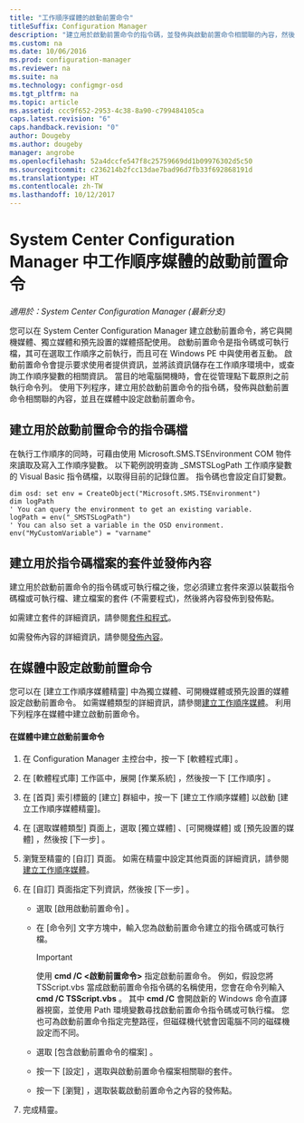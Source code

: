 ```yaml
---
title: "工作順序媒體的啟動前置命令"
titleSuffix: Configuration Manager
description: "建立用於啟動前置命令的指令碼，並發佈與啟動前置命令相關聯的內容，然後在媒體中設定啟動前置命令。"
ms.custom: na
ms.date: 10/06/2016
ms.prod: configuration-manager
ms.reviewer: na
ms.suite: na
ms.technology: configmgr-osd
ms.tgt_pltfrm: na
ms.topic: article
ms.assetid: ccc9f652-2953-4c38-8a90-c799484105ca
caps.latest.revision: "6"
caps.handback.revision: "0"
author: Dougeby
ms.author: dougeby
manager: angrobe
ms.openlocfilehash: 52a4dccfe547f8c25759669dd1b09976302d5c50
ms.sourcegitcommit: c236214b2fcc13dae7bad96d7fb33f692868191d
ms.translationtype: HT
ms.contentlocale: zh-TW
ms.lasthandoff: 10/12/2017
---
```

# <a name="prestart-commands-for-task-sequence-media-in-system-center-configuration-manager"></a>System Center Configuration Manager 中工作順序媒體的啟動前置命令

*適用於：System Center Configuration Manager (最新分支)*

您可以在 System Center Configuration Manager 建立啟動前置命令，將它與開機媒體、獨立媒體和預先設置的媒體搭配使用。 啟動前置命令是指令碼或可執行檔，其可在選取工作順序之前執行，而且可在 Windows PE 中與使用者互動。 啟動前置命令會提示要求使用者提供資訊，並將該資訊儲存在工作順序環境中，或查詢工作順序變數的相關資訊。 當目的地電腦開機時，會在從管理點下載原則之前執行命令列。 使用下列程序，建立用於啟動前置命令的指令碼，發佈與啟動前置命令相關聯的內容，並且在媒體中設定啟動前置命令。  

## <a name="create-a-script-file-to-use-for-the-prestart-command"></a>建立用於啟動前置命令的指令碼檔  
 在執行工作順序的同時，可藉由使用 Microsoft.SMS.TSEnvironment COM 物件來讀取及寫入工作順序變數。 以下範例說明查詢 _SMSTSLogPath 工作順序變數的 Visual Basic 指令碼檔，以取得目前的記錄位置。 指令碼也會設定自訂變數。  

```  
dim osd: set env = CreateObject("Microsoft.SMS.TSEnvironment")  
dim logPath  
' You can query the environment to get an existing variable.  
logPath = env("_SMSTSLogPath")  
' You can also set a variable in the OSD environment.  
env("MyCustomVariable") = "varname"  
```  

## <a name="create-a-package-for-the-script-file-and-distribute-the-content"></a>建立用於指令碼檔案的套件並發佈內容  
 建立用於啟動前置命令的指令碼或可執行檔之後，您必須建立套件來源以裝載指令碼檔或可執行檔、建立檔案的套件 (不需要程式)，然後將內容發佈到發佈點。  

 如需建立套件的詳細資訊，請參閱[套件和程式](../../apps/deploy-use/packages-and-programs.md)。  

 如需發佈內容的詳細資訊，請參閱[發佈內容](../../core/servers/deploy/configure/deploy-and-manage-content.md#bkmk_distribute)。  

## <a name="configure-the-prestart-command-in-media"></a>在媒體中設定啟動前置命令  
 您可以在 [建立工作順序媒體精靈] 中為獨立媒體、可開機媒體或預先設置的媒體設定啟動前置命令。 如需媒體類型的詳細資訊，請參閱[建立工作順序媒體](../deploy-use/create-task-sequence-media.md)。 利用下列程序在媒體中建立啟動前置命令。  

#### <a name="to-create-a-prestart-command-in-media"></a>在媒體中建立啟動前置命令  

1.  在 Configuration Manager 主控台中，按一下 [軟體程式庫] 。  

2.  在 [軟體程式庫]  工作區中，展開 [作業系統] ，然後按一下 [工作順序] 。  

3.  在 [首頁]  索引標籤的 [建立]  群組中，按一下 [建立工作順序媒體]  以啟動 [建立工作順序媒體精靈]。  

4.  在 [選取媒體類型]  頁面上，選取 [獨立媒體] 、[可開機媒體] 或 [預先設置的媒體] ，然後按 [下一步] 。  

5.  瀏覽至精靈的 [自訂]  頁面。 如需在精靈中設定其他頁面的詳細資訊，請參閱[建立工作順序媒體](../deploy-use/create-task-sequence-media.md)。  

6.  在 [自訂]  頁面指定下列資訊，然後按 [下一步] 。  

    -   選取 [啟用啟動前置命令] 。  

    -   在 [命令列]  文字方塊中，輸入您為啟動前置命令建立的指令碼或可執行檔。  

        > [!IMPORTANT]  
        >  使用 **cmd /C <啟動前置命令\>** 指定啟動前置命令。 例如，假設您將 TSScript.vbs 當成啟動前置命令指令碼的名稱使用，您會在命令列輸入 **cmd /C TSScript.vbs** 。 其中 **cmd /C** 會開啟新的 Windows 命令直譯器視窗，並使用 Path 環境變數尋找啟動前置命令指令碼或可執行檔。 您也可為啟動前置命令指定完整路徑，但磁碟機代號會因電腦不同的磁碟機設定而不同。  

    -   選取 [包含啟動前置命令的檔案] 。  

    -   按一下 [設定]  ，選取與啟動前置命令檔案相關聯的套件。  

    -   按一下 [瀏覽]  ，選取裝載啟動前置命令之內容的發佈點。  

7.  完成精靈。  
